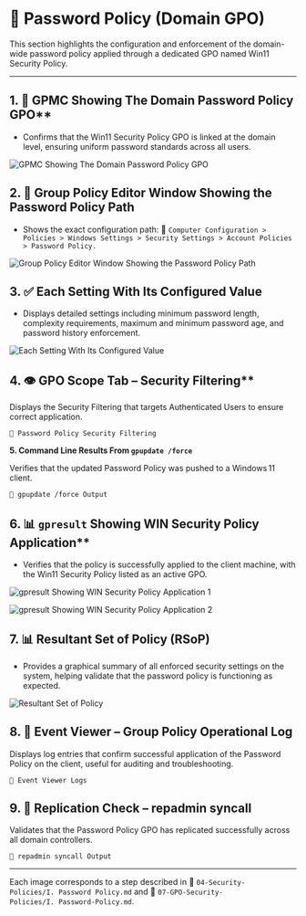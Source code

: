 # 🔐 Password Policy (Domain GPO)

This section highlights the configuration and enforcement of the domain-wide password policy applied through a dedicated GPO named Win11 Security Policy.

---

## 1. 🔑 GPMC Showing The Domain Password Policy GPO**

- Confirms that the Win11 Security Policy GPO is linked at the domain level, ensuring uniform password standards across all users.

![GPMC Showing The Domain Password Policy GPO](https://github.com/user-attachments/assets/29c96aa3-0f43-4468-8f87-873f40e98004)

## 2. 📜 Group Policy Editor Window Showing the Password Policy Path

- Shows the exact configuration path:
📂 `Computer Configuration > Policies > Windows Settings > Security Settings > Account Policies > Password Policy.`

![Group Policy Editor Window Showing the Password Policy Path](https://github.com/user-attachments/assets/1ce841d1-5c09-4be7-9196-b48c0d8c84ae)

## 3. ✅ Each Setting With Its Configured Value

- Displays detailed settings including minimum password length, complexity requirements, maximum and minimum password age, and password history enforcement.

![Each Setting With Its Configured Value](https://github.com/user-attachments/assets/4938bd3a-8efd-421a-9a8c-82eaf0f54a4f)

## 4. 👁️ GPO Scope Tab – Security Filtering**

Displays the Security Filtering that targets Authenticated Users to ensure correct application.

`📸 Password Policy Security Filtering`

**5. Command Line Results From `gpupdate /force`**

Verifies that the updated Password Policy was pushed to a Windows 11 client.

`📸 gpupdate /force Output`

## 6. 📊 `gpresult` Showing WIN Security Policy Application**

- Verifies that the policy is successfully applied to the client machine, with the Win11 Security Policy listed as an active GPO.

![`gpresult` Showing WIN Security Policy Application 1](https://github.com/user-attachments/assets/c63c2776-fa06-4c92-bdc7-04b2bb9a799c)

![`gpresult` Showing WIN Security Policy Application 2](https://github.com/user-attachments/assets/9b587325-82d6-496c-b71c-08e89f52737d)

## 7. 📊 Resultant Set of Policy (RSoP)
- Provides a graphical summary of all enforced security settings on the system, helping validate that the password policy is functioning as expected.
  
![Resultant Set of Policy](https://github.com/user-attachments/assets/2427206f-ffe8-4c92-9ec9-854ad33702a6)

## 8. 📝 Event Viewer – Group Policy Operational Log

Displays log entries that confirm successful application of the Password Policy on the client, useful for auditing and troubleshooting.

`📸 Event Viewer Logs`

## 9. 🔄 Replication Check – repadmin syncall

Validates that the Password Policy GPO has replicated successfully across all domain controllers.

`📸 repadmin syncall Output`

---

Each image corresponds to a step described in 📂 `04-Security-Policies/I. Password Policy.md` and 📂 `07-GPO-Security-Policies/I. Password-Policy.md`.
